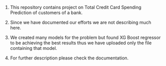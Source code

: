 1. This repository contains project on Total Credit Card Spending Prediction of customers of a bank.

2. Since we have documented our efforts we are not describing much here.

3. We created many models for the problem but found XG Boost regressor to be achieving the best results thus we have uploaded only the file containing that model.

4. For further description please check the documentation.


